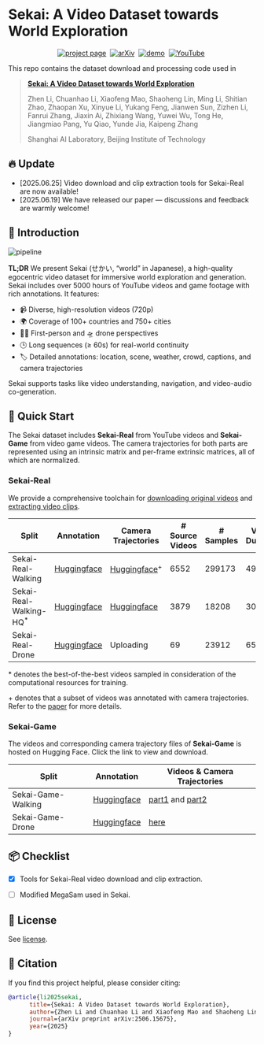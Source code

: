 # Sekai: A Video Dataset towards World Exploration


<div align="center">



[![project page](https://img.shields.io/badge/Project-Page-2ea44f)](https://lixsp11.github.io/sekai-project/)&nbsp;
[![arXiv](https://img.shields.io/badge/arXiv%20paper-2506.15675-b31b1b.svg)](https://arxiv.org/abs/2506.15675)&nbsp;
[![demo](https://img.shields.io/badge/%F0%9F%A4%97%20Hugging%20Face-Dataset-blue)](https://huggingface.co/datasets/Lixsp11/Sekai-Project)&nbsp;
[![YouTube](https://badges.aleen42.com/src/youtube.svg)](https://www.youtube.com/watch?v=5UQ0zAIZkSY)&nbsp;

</div>

This repo contains the dataset download and processing code used in

> [**Sekai: A Video Dataset towards World Exploration**](https://arxiv.org/abs/2506.15675)
>
> Zhen Li, Chuanhao Li, Xiaofeng Mao, Shaoheng Lin, Ming Li, Shitian Zhao, Zhaopan Xu,
> Xinyue Li, Yukang Feng, Jianwen Sun, Zizhen Li, Fanrui Zhang, Jiaxin Ai, Zhixiang Wang,
> Yuwei Wu, Tong He, Jiangmiao Pang, Yu Qiao, Yunde Jia, Kaipeng Zhang
>
> Shanghai AI Laboratory, Beijing Institute of Technology

## 🔥 Update

- [2025.06.25] Video download and clip extraction tools for Sekai-Real are now available!
- [2025.06.19] We have released our paper — discussions and feedback are warmly welcome!

## 🧠 Introduction

![pipeline](https://cdn.jsdelivr.net/gh/Lixsp11/sekai-project@0.3.0/static/images/figure2-compressed.png)

**TL;DR** We present Sekai (せかい, “world” in Japanese), a high-quality egocentric video dataset for immersive world exploration and generation. Sekai includes over 5000 hours of YouTube videos and game footage with rich annotations. It features:  

- 📹 Diverse, high-resolution videos (720p)
- 🌍 Coverage of 100+ countries and 750+ cities
- 🚶‍♂️ First-person and 🛸 drone perspectives
- 🕒 Long sequences (≥ 60s) for real-world continuity
- 🏷️ Detailed annotations: location, scene, weather, crowd, captions, and camera trajectories

Sekai supports tasks like video understanding, navigation, and video-audio co-generation.

## 🚀 Quick Start

The Sekai dataset includes **Sekai-Real** from YouTube videos and **Sekai-Game** from video game videos. The camera trajectories for both parts are represented using an intrinsic matrix and per-frame extrinsic matrices, all of which are normalized.

### Sekai-Real

We provide a comprehensive toolchain for [downloading original videos](https://github.com/Lixsp11/sekai-codebase/tree/main/dataset_downloading) and [extracting video clips](https://github.com/Lixsp11/sekai-codebase/tree/main/clip_extracting).

| Split                    | Annotation                                                   | Camera Trajectories                                          | \# Source Videos | \# Samples | Video Duration | Storage Space |
| ------------------------ | ------------------------------------------------------------ | ------------------------------------------------------------ | ---------------- | ---------- | -------------- | ------------- |
| Sekai-Real-Walking       | [Huggingface](https://huggingface.co/datasets/Lixsp11/Sekai-Project/blob/main/train/sekai-real-walking.csv) | [Huggingface](https://huggingface.co/datasets/Lixsp11/Sekai-Project/blob/main/sekai-real-walking-hq.zip)<sup>+</sup> | 6552             | 299173     | 4986h          | ~10TB         |
| Sekai-Real-Walking-HQ<sup>*</sup> | [Huggingface](https://huggingface.co/datasets/Lixsp11/Sekai-Project/blob/main/train/sekai-real-walking-hq.csv) | [Huggingface](https://huggingface.co/datasets/Lixsp11/Sekai-Project/blob/main/sekai-real-walking-hq.zip) | 3879             | 18208      | 304h           | ~600GB        |
| Sekai-Real-Drone         | [Huggingface](https://huggingface.co/datasets/Lixsp11/Sekai-Project/blob/main/train/sekai-real-drone.csv) | Uploading                                                    | 69               | 23912      | 65h            | ~140GB        |

\* denotes the best-of-the-best videos sampled in consideration of the computational resources for training.

\+ denotes that a subset of videos was annotated with camera trajectories. Refer to the [paper](https://arxiv.org/abs/2506.15675) for more details.

### Sekai-Game

The videos and corresponding camera trajectory files of **Sekai-Game** is hosted on Hugging Face. Click the link to view and download.

| Split              | Annotation                                                   | Videos & Camera Trajectories                                 |
| ------------------ | ------------------------------------------------------------ | ------------------------------------------------------------ |
| Sekai-Game-Walking | [Huggingface](https://huggingface.co/datasets/Lixsp11/Sekai-Project/blob/main/train/sekai-game-walking.csv) | [part1](https://huggingface.co/datasets/Lixsp11/Sekai-Project/blob/main/sekai-game-walking.zip.part_aa) and [part2](https://huggingface.co/datasets/Lixsp11/Sekai-Project/blob/main/sekai-game-walking.zip.part_ab) |
| Sekai-Game-Drone   | [Huggingface](https://huggingface.co/datasets/Lixsp11/Sekai-Project/blob/main/train/sekai-game-drone.csv) | [here](https://huggingface.co/datasets/Lixsp11/Sekai-Project/blob/main/sekai-game-drone.zip) |

## 📦 Checklist

- [x] Tools for Sekai-Real video download and clip extraction.
- [ ] Modified MegaSam used in Sekai.


## 📄 License

See [license](https://github.com/Lixsp11/sekai-codebase/blob/main/LICENSE).

## 📖 Citation

If you find this project helpful, please consider citing:

```bibtex
@article{li2025sekai,
      title={Sekai: A Video Dataset towards World Exploration}, 
      author={Zhen Li and Chuanhao Li and Xiaofeng Mao and Shaoheng Lin and Ming Li and Shitian Zhao and Zhaopan Xu and Xinyue Li and Yukang Feng and Jianwen Sun and Zizhen Li and Fanrui Zhang and Jiaxin Ai and Zhixiang Wang and Yuwei Wu and Tong He and Jiangmiao Pang and Yu Qiao and Yunde Jia and Kaipeng Zhang},
      journal={arXiv preprint arXiv:2506.15675},
      year={2025}
}
```

